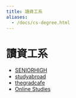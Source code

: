 ```yaml
---
title: 讀資工系
aliases:
  - /docs/cs-degree.html
---
```


# 讀資工系


* [SENIORHIGH](https://www.ptt.cc/bbs/SENIORHIGH/index.html)
* [studyabroad](https://www.ptt.cc/bbs/studyabroad/index.html)
* [thegradcafe](https://thegradcafe.com/)
* [Online Studies](https://www.onlinestudies.com/)
